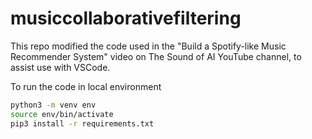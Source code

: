 # musiccollaborativefiltering
This repo modified the code used in the "Build a Spotify-like Music 
Recommender System" video on The Sound of AI YouTube channel, to assist use with VSCode.

To run the code in local environment
```bash
python3 -m venv env
source env/bin/activate
pip3 install -r requirements.txt
```
